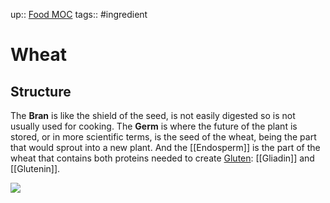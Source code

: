 up:: [Food MOC](Food%20MOC.md)
tags:: #ingredient 

# Wheat

## Structure 

The **Bran** is like the shield of the seed, is not easily digested so is not usually used for cooking.
The **Germ** is where the future of the plant is stored, or in more scientific terms, is the seed of the wheat, being the part that would sprout into a new plant.
And the [[Endosperm]] is the part of the wheat that contains both proteins needed to create [Gluten](Gluten.md): [[Gliadin]] and [[Glutenin]].

![](Pasted%20image%2020221204170040.png)
